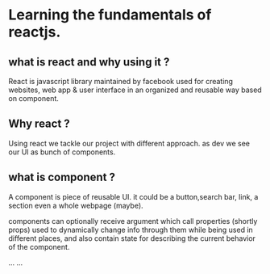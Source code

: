 # Learning the fundamentals of reactjs.

## what is react and why using it ?
React is javascript library maintained by facebook used for creating websites, web app & user interface in an organized and reusable way based on component.

## Why react ?
Using react we tackle our project with different approach. as dev we see our UI as bunch of components.

<!-- Before library,framework like react let assume we wanted to create a web page that contains 2 button technically the same button used in 2 different places with different text node.
Certainly we would duplicate the button and change the text as we wanted which would be quite messy and hard to maintain especially when we would decide to make change to that button. -->

## what is component ?
A component is piece of reusable UI. it could be a button,search bar, link, a section even a whole webpage (maybe).

components can optionally receive argument which call properties (shortly props) used to dynamically change info through them while being used in different places, and also contain state for describing the current behavior of the component.

... ...